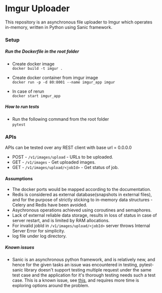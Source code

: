 # Imgur Uploader #

This repository is an asynchronous file uploader to Imgur which operates in-memory, written in Python using Sanic framework.


### Setup ###

#####  Run the Dockerfile in the root folder

* Create docker image   
`docker build -t imgur .`

* Create docker container from imgur image   
`docker run -p -d 80:8001 --name imgur_app imgur`

* In case of rerun   
`docker start imgur_app`


##### How to run tests
* Run the following command from the root folder   
`pytest`

### APIs

APIs can be tested over any REST client with base url = 0.0.0.0

* POST - `/v1/images/upload` - URLs to be uploaded.
* GET - `/v1/images` - Get uploaded images.
* GET - `/v1/images/upload/<jobId>` - Get status of job.

#### Assumptions
* The docker ports would be mapped according to the documentation.
* Redis is considered as external database(snapshots in external files), and for the purpose of strictly sticking to in-memory
 data structures - Celery and Redis have been avoided. 
* Asychronous operations achieved using coroutines and semaphores. 
* Lack of external reliable data storage, results in loss of status in case of server restart, and is limited by RAM allocations. 
* For invalid jobId in `/v1/images/upload/<jobId>` server throws Internal Server Error for simplicity.
* log file under log directory.  

##### Known issues
* Sanic is an asynchronous python framework, and is relatively new, and hence for the given tasks an issue was encountered in testing, 
pytest-sanic library doesn't support testing multiple request under the same test case and the application for it's thorough testing needs such a test case.
This is a known issue, see [this](https://github.com/huge-success/sanic/issues/988), and requires more time is exploring options around the problem.